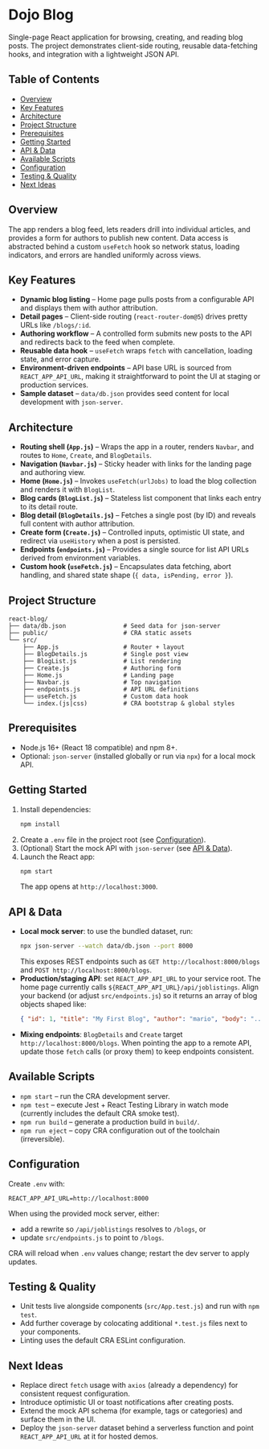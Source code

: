 # Dojo Blog

Single-page React application for browsing, creating, and reading blog posts. The project demonstrates client-side routing, reusable data-fetching hooks, and integration with a lightweight JSON API.

## Table of Contents
- [Overview](#overview)
- [Key Features](#key-features)
- [Architecture](#architecture)
- [Project Structure](#project-structure)
- [Prerequisites](#prerequisites)
- [Getting Started](#getting-started)
- [API & Data](#api--data)
- [Available Scripts](#available-scripts)
- [Configuration](#configuration)
- [Testing & Quality](#testing--quality)
- [Next Ideas](#next-ideas)

## Overview
The app renders a blog feed, lets readers drill into individual articles, and provides a form for authors to publish new content. Data access is abstracted behind a custom `useFetch` hook so network status, loading indicators, and errors are handled uniformly across views.

## Key Features
- **Dynamic blog listing** – Home page pulls posts from a configurable API and displays them with author attribution.
- **Detail pages** – Client-side routing (`react-router-dom@5`) drives pretty URLs like `/blogs/:id`.
- **Authoring workflow** – A controlled form submits new posts to the API and redirects back to the feed when complete.
- **Reusable data hook** – `useFetch` wraps `fetch` with cancellation, loading state, and error capture.
- **Environment-driven endpoints** – API base URL is sourced from `REACT_APP_API_URL`, making it straightforward to point the UI at staging or production services.
- **Sample dataset** – `data/db.json` provides seed content for local development with `json-server`.

## Architecture
- **Routing shell (`App.js`)** – Wraps the app in a router, renders `Navbar`, and routes to `Home`, `Create`, and `BlogDetails`.
- **Navigation (`Navbar.js`)** – Sticky header with links for the landing page and authoring view.
- **Home (`Home.js`)** – Invokes `useFetch(urlJobs)` to load the blog collection and renders it with `BlogList`.
- **Blog cards (`BlogList.js`)** – Stateless list component that links each entry to its detail route.
- **Blog detail (`BlogDetails.js`)** – Fetches a single post (by ID) and reveals full content with author attribution.
- **Create form (`Create.js`)** – Controlled inputs, optimistic UI state, and redirect via `useHistory` when a post is persisted.
- **Endpoints (`endpoints.js`)** – Provides a single source for list API URLs derived from environment variables.
- **Custom hook (`useFetch.js`)** – Encapsulates data fetching, abort handling, and shared state shape (`{ data, isPending, error }`).

## Project Structure
```
react-blog/
├── data/db.json                # Seed data for json-server
├── public/                     # CRA static assets
└── src/
    ├── App.js                  # Router + layout
    ├── BlogDetails.js          # Single post view
    ├── BlogList.js             # List rendering
    ├── Create.js               # Authoring form
    ├── Home.js                 # Landing page
    ├── Navbar.js               # Top navigation
    ├── endpoints.js            # API URL definitions
    ├── useFetch.js             # Custom data hook
    └── index.(js|css)          # CRA bootstrap & global styles
```

## Prerequisites
- Node.js 16+ (React 18 compatible) and npm 8+.
- Optional: `json-server` (installed globally or run via `npx`) for a local mock API.

## Getting Started
1. Install dependencies:
   ```bash
   npm install
   ```
2. Create a `.env` file in the project root (see [Configuration](#configuration)).
3. (Optional) Start the mock API with `json-server` (see [API & Data](#api--data)).
4. Launch the React app:
   ```bash
   npm start
   ```
   The app opens at `http://localhost:3000`.

## API & Data
- **Local mock server**: to use the bundled dataset, run:
  ```bash
  npx json-server --watch data/db.json --port 8000
  ```
  This exposes REST endpoints such as `GET http://localhost:8000/blogs` and `POST http://localhost:8000/blogs`.
- **Production/staging API**: set `REACT_APP_API_URL` to your service root. The home page currently calls `${REACT_APP_API_URL}/api/joblistings`. Align your backend (or adjust `src/endpoints.js`) so it returns an array of blog objects shaped like:
  ```json
  { "id": 1, "title": "My First Blog", "author": "mario", "body": "..." }
  ```
- **Mixing endpoints**: `BlogDetails` and `Create` target `http://localhost:8000/blogs`. When pointing the app to a remote API, update those `fetch` calls (or proxy them) to keep endpoints consistent.

## Available Scripts
- `npm start` – run the CRA development server.
- `npm test` – execute Jest + React Testing Library in watch mode (currently includes the default CRA smoke test).
- `npm run build` – generate a production build in `build/`.
- `npm run eject` – copy CRA configuration out of the toolchain (irreversible).

## Configuration
Create `.env` with:
```
REACT_APP_API_URL=http://localhost:8000
```
When using the provided mock server, either:
- add a rewrite so `/api/joblistings` resolves to `/blogs`, or
- update `src/endpoints.js` to point to `/blogs`.

CRA will reload when `.env` values change; restart the dev server to apply updates.

## Testing & Quality
- Unit tests live alongside components (`src/App.test.js`) and run with `npm test`.
- Add further coverage by colocating additional `*.test.js` files next to your components.
- Linting uses the default CRA ESLint configuration.

## Next Ideas
- Replace direct `fetch` usage with `axios` (already a dependency) for consistent request configuration.
- Introduce optimistic UI or toast notifications after creating posts.
- Extend the mock API schema (for example, tags or categories) and surface them in the UI.
- Deploy the `json-server` dataset behind a serverless function and point `REACT_APP_API_URL` at it for hosted demos.
